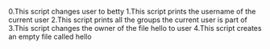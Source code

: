 0.This script changes user to betty
1.This script prints the username of the current user
2.This script prints all the groups the current user is part of
3.This script changes the owner of the file hello to user
4.This script creates an empty file called hello 
